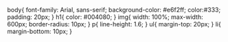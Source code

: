 body{
            font-family:  Arial, sans-serif;
            background-color: #e6f2ff;
            color:#333;
            padding: 20px;
        }
        h1{
            color: #004080;
        }
        img{
            width: 100%;
            max-width: 600px;
            border-radius: 10px;
        }
        p{
        line-height: 1.6;
        }
        ul{
            margin-top: 20px;
        }
        li{
            margin-bottom: 10px;
        }
